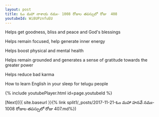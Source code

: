 ```yaml
---
layout: post
title: ఓం మహా నాశాయ నమః- 1008 రోజుల తపస్సులో రోజు  408
youtubeId: Wi8UPznfuEU
---
```

 
 
Helps get goodness, bliss and peace and God's blessings
 
Helps remain focused, help generate inner energy 
 
Helps boost physical and mental health 
 
Helps remain grounded and generates a sense of gratitude towards the greater power 
 
Helps reduce bad karma
 
How to learn English in your sleep for telugu people
 
 
 
 


{% include youtubePlayer.html id=page.youtubeId %}
 
[Next]({{ site.baseurl }}{% link split1/_posts/2017-11-21-ఓం మహా హనవే నమః- 1008 రోజుల తపస్సులో రోజు  407.md%})
 
